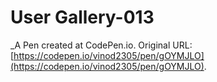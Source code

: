 # User Gallery-013
 _A Pen created at CodePen.io. Original URL: [https://codepen.io/vinod2305/pen/gOYMJLO](https://codepen.io/vinod2305/pen/gOYMJLO).

 
